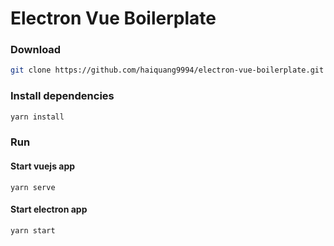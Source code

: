 # Electron Vue Boilerplate

### Download

```bash
git clone https://github.com/haiquang9994/electron-vue-boilerplate.git new-app
```

### Install dependencies
```bash
yarn install
```

### Run

#### Start vuejs app
```
yarn serve
```

#### Start electron app
```
yarn start
```
